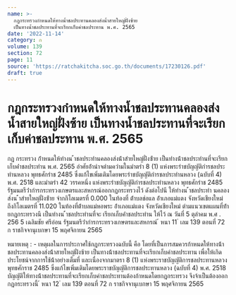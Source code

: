 ```yaml
---
name: >-
  กฎกระทรวงกำหนดให้ทางน้ำชลประทานคลองส่งน้ำสายใหญ่ฝั่งซ้าย
  เป็นทางน้ำชลประทานที่จะเรียกเก็บค่าชลประทาน พ.ศ. 2565
date: '2022-11-14'
category: ก
volume: 139
section: 72
page: 11
source: 'https://ratchakitcha.soc.go.th/documents/17230126.pdf'
draft: true
---
```


# กฎกระทรวงกำหนดให้ทางน้ำชลประทานคลองส่งน้ำสายใหญ่ฝั่งซ้าย เป็นทางน้ำชลประทานที่จะเรียกเก็บค่าชลประทาน พ.ศ. 2565

กฎ กระทรวง ก้ําหนดให้ทํางน ้ําชลประทํานคลองส่งน้ําสํายใหญ่ฝั่งซ้ําย เป็นทํางน้ําชลประทํานที่จะเรียกเก็บค่ําชลประทําน พ.ศ. 2565 อําศัยอ้ํานําจตํามควํามในมําตรํา 8 (1) แห่งพระรําชบัญญัติกํารชลประทํานหลวง พุทธศักรําช 2485 ซึ่งแก้ไขเพิ่มเติมโดยพระรําชบัญญัติกํารชลประทํานหลวง (ฉบับที่ 4) พ.ศ. 2518 และมําตรํา 42 วรรคหนึ่ง แห่งพระรําชบัญญัติกํารชลประทํานหลวง พุทธศักรําช 2485 รัฐมนตรีว่ํากํารกระทรวงเกษตรและสหกรณ์ออกกฎกระทรวงไว้ ดังต่อไปนี ให้ทํางน ้ําชลประทํา นคลองส่งน ้ําสํายใหญ่ฝั่งซ้ําย จํากกิโลเมตรที่ 0.000 ในท้องที่ ต้ําบลช่อแล อ้ําเภอแม่แตง จังหวัดเชียงใหม่ ถึงกิโลเมตรที่ 11.020 ในท้องที่ต้ําบลแม่หอพระ อ้ําเภอแม่แตง จังหวัดเชียงใหม่ ตํามแนวเขตแผนที่ท้ํายกฎกระทรวงนี เป็นทํางน ้ําชลประทํานที่จะ เรียกเก็บค่ําชลประทําน ให้ไว้ ณ วันที่ 5 ตุลําคม พ.ศ . 256 5 เฉลิมชัย ศรีอ่อน รัฐมนตรีว่ํากํารกระทรวงเกษตรและสหกรณ์ ้ หนา 11 ่ เลม 139 ตอนที่ 72 ก ราชกิจจานุเบกษา 15 พฤศจิกายน 2565



หมายเหตุ : - เหตุผลในการประกาศใช้กฎกระทรวงฉบับนี้ คือ โดยที่เป็นการสมควรก้าหนดให้ทางน้้า ชลประทานคลองส่งน้้าสายใหญ่ฝั่งซ้าย เป็นทางน้้าชลประทานที่จะเรียกเก็บค่าชลประทาน เพื่อให้เกิด ประโยชน์จากการใช้น้้าอย่างเต็มที่ และเนื่องจากมาตรา 8 (1) แห่งพระราชบัญญัติการชลประทานหลวง พุทธศักราช 2485 ซึ่งแก้ไขเพิ่มเติมโดยพระราชบัญญัติการชลประทานหลวง (ฉบับที่ 4) พ.ศ. 2518 บัญญัติให้ทางน้้าชลประทานที่จะเรียกเก็บค่าชลประทานต้องก้าหนดโดยกฎกระทรวง จึงจ้าเป็นต้องออก กฎกระทรวงนี้ ้ หนา 12 ่ เลม 139 ตอนที่ 72 ก ราชกิจจานุเบกษา 15 พฤศจิกายน 2565
